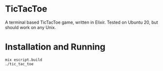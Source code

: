 # TicTacToe

A terminal based TicTacToe game, written in Elixir. Tested on Ubuntu 20, but should work on any Unix.

# Installation and Running

```
mix escript.build
./tic_tac_toe
```
